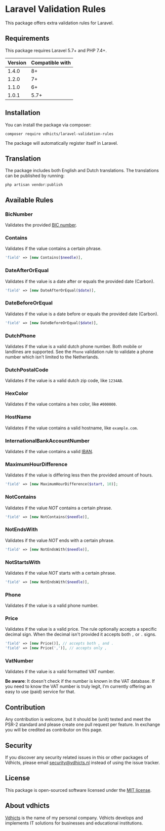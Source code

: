 # Laravel Validation Rules

This package offers extra validation rules for Laravel.

## Requirements

This package requires Laravel 5.7+ and PHP 7.4+.

| Version | Compatible with |
| --- | --- |
| 1.4.0 | 8+ |
| 1.2.0 | 7+ |
| 1.1.0 | 6+ |
| 1.0.1 | 5.7+ |

## Installation

You can install the package via composer:

`composer require vdhicts/laravel-validation-rules`

The package will automatically register itself in Laravel.
 
## Translation

The package includes both English and Dutch translations. The translations can be published by running:

`php artisan vendor:publish`

## Available Rules

### BicNumber

Validates the provided [BIC number](https://www.betaalvereniging.nl/en/focus/giro-based-and-online-payments/bank-identifier-code-bic-for-sepa-transactions/).

### Contains

Validates if the value contains a certain phrase.

```php
'field' => [new Contains($needle)],
```

### DateAfterOrEqual

Validates if the value is a date after or equals the provided date (Carbon).

```php
'field' => [new DateAfterOrEqual($date)],
```

### DateBeforeOrEqual

Validates if the value is a date before or equals the provided date (Carbon).

```php
'field' => [new DateBeforeOrEqual($date)],
```

### DutchPhone

Validates if the value is a valid dutch phone number. Both mobile or landlines are supported. See the `Phone` validation
rule to validate a phone number which isn't limited to the Netherlands.

### DutchPostalCode

Validates if the value is a valid dutch zip code, like `1234AB`.

### HexColor

Validates if the value contains a hex color, like `#000000`.

### HostName

Validates if the value contains a valid hostname, like `example.com`.

### InternationalBankAccountNumber

Validates if the value contains a valid [IBAN](https://en.wikipedia.org/wiki/International_Bank_Account_Number).

### MaximumHourDifference

Validates if the value is differing less then the provided amount of hours.

```php
'field' => [new MaximumHourDifference($start, 10)];
```

### NotContains

Validates if the value *NOT* contains a certain phrase.

```php
'field' => [new NotContains($needle)],
```

### NotEndsWith

Validates if the value *NOT* ends with a certain phrase.

```php
'field' => [new NotEndsWith($needle)],
```

### NotStartsWith

Validates if the value *NOT* starts with a certain phrase.

```php
'field' => [new NotEndsWith($needle)],
```

### Phone

Validates if the value is a valid phone number.

### Price

Validates if the value is a valid price. The rule optionally accepts a specific decimal sign. When the decimal isn't 
provided it accepts both `,` or `.` signs.

```php
'field' => [new Price()], // accepts both , and .
'field' => [new Price(',')], // accepts only ,
```

### VatNumber

Validates if the value is a valid formatted VAT number. 

**Be aware**: It doesn't check if the number is known in the VAT database. If you need to know the VAT number is truly 
legit, I'm currently offering an easy to use (paid) service for that.

## Contribution

Any contribution is welcome, but it should be (unit) tested and meet the PSR-2 standard and please create one pull 
request per feature. In exchange you will be credited as contributor on this page.

## Security

If you discover any security related issues in this or other packages of Vdhicts, please email security@vdhicts.nl 
instead of using the issue tracker.

## License

This package is open-sourced software licensed under the [MIT license](http://opensource.org/licenses/MIT).

## About vdhicts

[Vdhicts](https://www.vdhicts.nl) is the name of my personal company. Vdhicts develops and implements IT solutions for
businesses and educational institutions.
